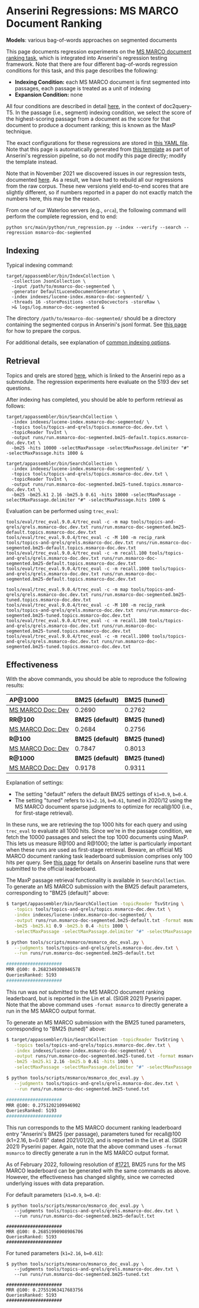 # Anserini Regressions: MS MARCO Document Ranking

**Models**: various bag-of-words approaches on segmented documents

This page documents regression experiments on the [MS MARCO document ranking task](https://github.com/microsoft/MSMARCO-Document-Ranking), which is integrated into Anserini's regression testing framework.
Note that there are four different bag-of-words regression conditions for this task, and this page describes the following:

+ **Indexing Condition:** each MS MARCO document is first segmented into passages, each passage is treated as a unit of indexing
+ **Expansion Condition:** none

All four conditions are described in detail [here](https://github.com/castorini/docTTTTTquery), in the context of doc2query-T5.
In the passage (i.e., segment) indexing condition, we select the score of the highest-scoring passage from a document as the score for that document to produce a document ranking; this is known as the MaxP technique.

The exact configurations for these regressions are stored in [this YAML file](../../src/main/resources/regression/msmarco-doc-segmented.yaml).
Note that this page is automatically generated from [this template](../../src/main/resources/docgen/templates/msmarco-doc-segmented.template) as part of Anserini's regression pipeline, so do not modify this page directly; modify the template instead.

Note that in November 2021 we discovered issues in our regression tests, documented [here](../../docs/experiments-msmarco-doc-doc2query-details.md).
As a result, we have had to rebuild all our regressions from the raw corpus.
These new versions yield end-to-end scores that are slightly different, so if numbers reported in a paper do not exactly match the numbers here, this may be the reason.

From one of our Waterloo servers (e.g., `orca`), the following command will perform the complete regression, end to end:

```
python src/main/python/run_regression.py --index --verify --search --regression msmarco-doc-segmented
```

## Indexing

Typical indexing command:

```
target/appassembler/bin/IndexCollection \
  -collection JsonCollection \
  -input /path/to/msmarco-doc-segmented \
  -generator DefaultLuceneDocumentGenerator \
  -index indexes/lucene-index.msmarco-doc-segmented/ \
  -threads 16 -storePositions -storeDocvectors -storeRaw \
  >& logs/log.msmarco-doc-segmented &
```

The directory `/path/to/msmarco-doc-segmented/` should be a directory containing the segmented corpus in Anserini's jsonl format.
See [this page](../../docs/experiments-msmarco-doc-doc2query-details.md) for how to prepare the corpus.

For additional details, see explanation of [common indexing options](../../docs/common-indexing-options.md).

## Retrieval

Topics and qrels are stored [here](https://github.com/castorini/anserini-tools/tree/master/topics-and-qrels), which is linked to the Anserini repo as a submodule.
The regression experiments here evaluate on the 5193 dev set questions.

After indexing has completed, you should be able to perform retrieval as follows:

```
target/appassembler/bin/SearchCollection \
  -index indexes/lucene-index.msmarco-doc-segmented/ \
  -topics tools/topics-and-qrels/topics.msmarco-doc.dev.txt \
  -topicReader TsvInt \
  -output runs/run.msmarco-doc-segmented.bm25-default.topics.msmarco-doc.dev.txt \
  -bm25 -hits 10000 -selectMaxPassage -selectMaxPassage.delimiter "#" -selectMaxPassage.hits 1000 &

target/appassembler/bin/SearchCollection \
  -index indexes/lucene-index.msmarco-doc-segmented/ \
  -topics tools/topics-and-qrels/topics.msmarco-doc.dev.txt \
  -topicReader TsvInt \
  -output runs/run.msmarco-doc-segmented.bm25-tuned.topics.msmarco-doc.dev.txt \
  -bm25 -bm25.k1 2.16 -bm25.b 0.61 -hits 10000 -selectMaxPassage -selectMaxPassage.delimiter "#" -selectMaxPassage.hits 1000 &
```

Evaluation can be performed using `trec_eval`:

```
tools/eval/trec_eval.9.0.4/trec_eval -c -m map tools/topics-and-qrels/qrels.msmarco-doc.dev.txt runs/run.msmarco-doc-segmented.bm25-default.topics.msmarco-doc.dev.txt
tools/eval/trec_eval.9.0.4/trec_eval -c -M 100 -m recip_rank tools/topics-and-qrels/qrels.msmarco-doc.dev.txt runs/run.msmarco-doc-segmented.bm25-default.topics.msmarco-doc.dev.txt
tools/eval/trec_eval.9.0.4/trec_eval -c -m recall.100 tools/topics-and-qrels/qrels.msmarco-doc.dev.txt runs/run.msmarco-doc-segmented.bm25-default.topics.msmarco-doc.dev.txt
tools/eval/trec_eval.9.0.4/trec_eval -c -m recall.1000 tools/topics-and-qrels/qrels.msmarco-doc.dev.txt runs/run.msmarco-doc-segmented.bm25-default.topics.msmarco-doc.dev.txt

tools/eval/trec_eval.9.0.4/trec_eval -c -m map tools/topics-and-qrels/qrels.msmarco-doc.dev.txt runs/run.msmarco-doc-segmented.bm25-tuned.topics.msmarco-doc.dev.txt
tools/eval/trec_eval.9.0.4/trec_eval -c -M 100 -m recip_rank tools/topics-and-qrels/qrels.msmarco-doc.dev.txt runs/run.msmarco-doc-segmented.bm25-tuned.topics.msmarco-doc.dev.txt
tools/eval/trec_eval.9.0.4/trec_eval -c -m recall.100 tools/topics-and-qrels/qrels.msmarco-doc.dev.txt runs/run.msmarco-doc-segmented.bm25-tuned.topics.msmarco-doc.dev.txt
tools/eval/trec_eval.9.0.4/trec_eval -c -m recall.1000 tools/topics-and-qrels/qrels.msmarco-doc.dev.txt runs/run.msmarco-doc-segmented.bm25-tuned.topics.msmarco-doc.dev.txt
```

## Effectiveness

With the above commands, you should be able to reproduce the following results:

| **AP@1000**                                                                                                  | **BM25 (default)**| **BM25 (tuned)**|
|:-------------------------------------------------------------------------------------------------------------|-----------|-----------|
| [MS MARCO Doc: Dev](https://github.com/microsoft/MSMARCO-Document-Ranking)                                   | 0.2690    | 0.2762    |
| **RR@100**                                                                                                   | **BM25 (default)**| **BM25 (tuned)**|
| [MS MARCO Doc: Dev](https://github.com/microsoft/MSMARCO-Document-Ranking)                                   | 0.2684    | 0.2756    |
| **R@100**                                                                                                    | **BM25 (default)**| **BM25 (tuned)**|
| [MS MARCO Doc: Dev](https://github.com/microsoft/MSMARCO-Document-Ranking)                                   | 0.7847    | 0.8013    |
| **R@1000**                                                                                                   | **BM25 (default)**| **BM25 (tuned)**|
| [MS MARCO Doc: Dev](https://github.com/microsoft/MSMARCO-Document-Ranking)                                   | 0.9178    | 0.9311    |

Explanation of settings:

+ The setting "default" refers the default BM25 settings of `k1=0.9`, `b=0.4`.
+ The setting "tuned" refers to `k1=2.16`, `b=0.61`, tuned in 2020/12 using the MS MARCO document sparse judgments to optimize for recall@100 (i.e., for first-stage retrieval).

In these runs, we are retrieving the top 1000 hits for each query and using `trec_eval` to evaluate all 1000 hits.
Since we're in the passage condition, we fetch the 10000 passages and select the top 1000 documents using MaxP.
This lets us measure R@100 and R@1000; the latter is particularly important when these runs are used as first-stage retrieval.
Beware, an official MS MARCO document ranking task leaderboard submission comprises only 100 hits per query.
See [this page](../../docs/experiments-msmarco-doc-leaderboard.md) for details on Anserini baseline runs that were submitted to the official leaderboard.

The MaxP passage retrieval functionality is available in `SearchCollection`.
To generate an MS MARCO submission with the BM25 default parameters, corresponding to "BM25 (default)" above:

```bash
$ target/appassembler/bin/SearchCollection -topicReader TsvString \
   -topics tools/topics-and-qrels/topics.msmarco-doc.dev.txt \
   -index indexes/lucene-index.msmarco-doc-segmented/ \
   -output runs/run.msmarco-doc-segmented.bm25-default.txt -format msmarco \
   -bm25 -bm25.k1 0.9 -bm25.b 0.4 -hits 1000 \
   -selectMaxPassage -selectMaxPassage.delimiter "#" -selectMaxPassage.hits 100

$ python tools/scripts/msmarco/msmarco_doc_eval.py \
   --judgments tools/topics-and-qrels/qrels.msmarco-doc.dev.txt \
   --run runs/run.msmarco-doc-segmented.bm25-default.txt

#####################
MRR @100: 0.2682349308946578
QueriesRanked: 5193
#####################
```

This run was _not_ submitted to the MS MARCO document ranking leaderboard, but is reported in the Lin et al. (SIGIR 2021) Pyserini paper.
Note that the above command uses `-format msmarco` to directly generate a run in the MS MARCO output format.

To generate an MS MARCO submission with the BM25 tuned parameters, corresponding to "BM25 (tuned)" above:

```bash
$ target/appassembler/bin/SearchCollection -topicReader TsvString \
   -topics tools/topics-and-qrels/topics.msmarco-doc.dev.txt \
   -index indexes/lucene-index.msmarco-doc-segmented/ \
   -output runs/run.msmarco-doc-segmented.bm25-tuned.txt -format msmarco \
   -bm25 -bm25.k1 2.16 -bm25.b 0.61 -hits 1000 \
   -selectMaxPassage -selectMaxPassage.delimiter "#" -selectMaxPassage.hits 100

$ python tools/scripts/msmarco/msmarco_doc_eval.py \
   --judgments tools/topics-and-qrels/qrels.msmarco-doc.dev.txt \
   --run runs/run.msmarco-doc-segmented.bm25-tuned.txt

#####################
MRR @100: 0.2751202109946902
QueriesRanked: 5193
#####################
```

This run corresponds to the MS MARCO document ranking leaderboard entry "Anserini's BM25 (per passage), parameters tuned for recall@100 (k1=2.16, b=0.61)" dated 2021/01/20, and is reported in the Lin et al. (SIGIR 2021) Pyserini paper.
Again, note that the above command uses `-format msmarco` to directly generate a run in the MS MARCO output format.

As of February 2022, following resolution of [#1721](https://github.com/castorini/anserini/issues/1721), BM25 runs for the MS MARCO leaderboard can be generated with the same commands as above.
However, the effectiveness has changed slightly, since we corrected underlying issues with data preparation.

For default parameters (`k1=0.9`, `b=0.4`):

```
$ python tools/scripts/msmarco/msmarco_doc_eval.py \
   --judgments tools/topics-and-qrels/qrels.msmarco-doc.dev.txt \
   --run runs/run.msmarco-doc-segmented.bm25-default.txt

#####################
MRR @100: 0.26851990908986706
QueriesRanked: 5193
#####################
```

For tuned parameters (`k1=2.16`, `b=0.61`):

```
$ python tools/scripts/msmarco/msmarco_doc_eval.py \
   --judgments tools/topics-and-qrels/qrels.msmarco-doc.dev.txt \
   --run runs/run.msmarco-doc-segmented.bm25-tuned.txt

#####################
MRR @100: 0.27551963417683756
QueriesRanked: 5193
#####################
```
